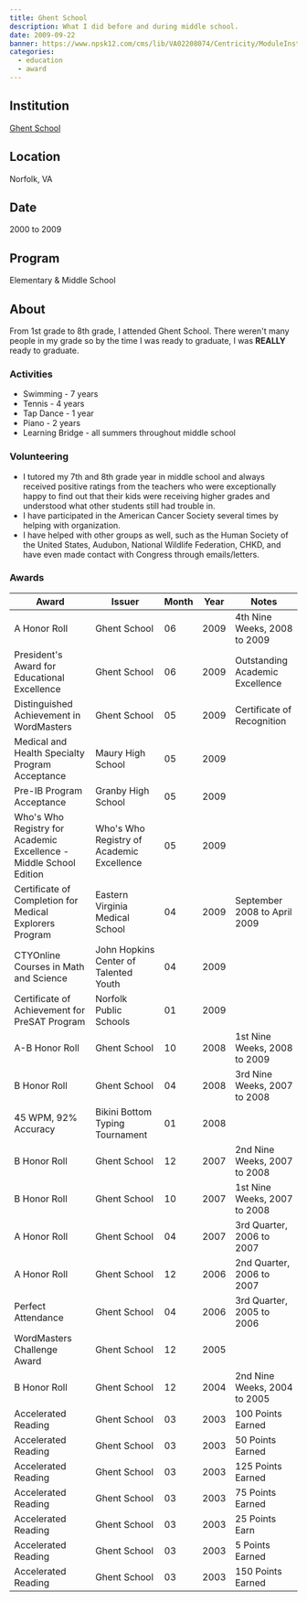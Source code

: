 ```yaml
---
title: Ghent School
description: What I did before and during middle school.
date: 2009-09-22
banner: https://www.npsk12.com/cms/lib/VA02208074/Centricity/ModuleInstance/14118/ghent.JPG
categories:
  - education
  - award
---
```


## Institution

[Ghent School](//npsk12.com/gs)

## Location

Norfolk, VA

## Date

2000 to 2009

## Program

Elementary & Middle School

## About

From 1st grade to 8th grade, I attended Ghent School. There weren't many people in my grade so by the time I was ready to graduate, I was **REALLY** ready to graduate.

### Activities

* Swimming - 7 years
* Tennis - 4 years
* Tap Dance - 1 year
* Piano - 2 years
* Learning Bridge - all summers throughout middle school

### Volunteering

* I tutored my 7th and 8th grade year in middle school and always received positive ratings from the teachers who were exceptionally happy to find out that their kids were receiving higher grades and understood what other students still had trouble in.
* I have participated in the American Cancer Society several times by helping with organization.
* I have helped with other groups as well, such as the Human Society of the United States, Audubon, National Wildlife Federation, CHKD, and have even made contact with Congress through emails/letters.

### Awards

| Award                                                              | Issuer                                    | Month | Year | Notes                           |
| ------------------------------------------------------------------ | ----------------------------------------- | ----- | ---- | ------------------------------- |
| A Honor Roll                                                       | Ghent School                              | 06    | 2009 | 4th Nine Weeks, 2008 to 2009    |
| President's Award for Educational Excellence                       | Ghent School                              | 06    | 2009 | Outstanding Academic Excellence |
| Distinguished Achievement in WordMasters                           | Ghent School                              | 05    | 2009 | Certificate of Recognition      |
| Medical and Health Specialty Program Acceptance                    | Maury High School                         | 05    | 2009 |                                 |
| Pre-IB Program Acceptance                                          | Granby High School                        | 05    | 2009 |                                 |
| Who's Who Registry for Academic Excellence - Middle School Edition | Who's Who Registry of Academic Excellence | 05    | 2009 |                                 |
| Certificate of Completion for Medical Explorers Program            | Eastern Virginia Medical School           | 04    | 2009 | September 2008 to April 2009    |
| CTYOnline Courses in Math and Science                              | John Hopkins Center of Talented Youth     | 04    | 2009 |                                 |
| Certificate of Achievement for PreSAT Program                      | Norfolk Public Schools                    | 01    | 2009 |                                 |
| A-B Honor Roll                                                     | Ghent School                              | 10    | 2008 | 1st Nine Weeks, 2008 to 2009    |
| B Honor Roll                                                       | Ghent School                              | 04    | 2008 | 3rd Nine Weeks, 2007 to 2008    |
| 45 WPM, 92% Accuracy                                               | Bikini Bottom Typing Tournament           | 01    | 2008 |                                 |
| B Honor Roll                                                       | Ghent School                              | 12    | 2007 | 2nd Nine Weeks, 2007 to 2008    |
| B Honor Roll                                                       | Ghent School                              | 10    | 2007 | 1st Nine Weeks, 2007 to 2008    |
| A Honor Roll                                                       | Ghent School                              | 04    | 2007 | 3rd Quarter, 2006 to 2007       |
| A Honor Roll                                                       | Ghent School                              | 12    | 2006 | 2nd Quarter, 2006 to 2007       |
| Perfect Attendance                                                 | Ghent School                              | 04    | 2006 | 3rd Quarter, 2005 to 2006       |
| WordMasters Challenge Award                                        | Ghent School                              | 12    | 2005 |                                 |
| B Honor Roll                                                       | Ghent School                              | 12    | 2004 | 2nd Nine Weeks, 2004 to 2005    |
| Accelerated Reading                                                | Ghent School                              | 03    | 2003 | 100 Points Earned               |
| Accelerated Reading                                                | Ghent School                              | 03    | 2003 | 50 Points Earned                |
| Accelerated Reading                                                | Ghent School                              | 03    | 2003 | 125 Points Earned               |
| Accelerated Reading                                                | Ghent School                              | 03    | 2003 | 75 Points Earned                |
| Accelerated Reading                                                | Ghent School                              | 03    | 2003 | 25 Points Earn                  |
| Accelerated Reading                                                | Ghent School                              | 03    | 2003 | 5 Points Earned                 |
| Accelerated Reading                                                | Ghent School                              | 03    | 2003 | 150 Points Earned               |
